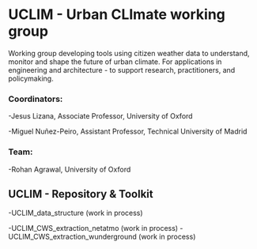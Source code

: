 # UCLIM - Urban CLImate working group
Working group developing tools using citizen weather data to understand, monitor and shape the future of urban climate.
For applications in engineering and architecture - to support research, practitioners, and policymaking.

### Coordinators: 
-Jesus Lizana, Associate Professor, University of Oxford

-Miguel Nuñez-Peiro, Assistant Professor, Technical University of Madrid


### Team: 
-Rohan Agrawal, University of Oxford

## UCLIM - Repository & Toolkit
-UCLIM_data_structure (work in process)

-UCLIM_CWS_extraction_netatmo (work in process)
-UCLIM_CWS_extraction_wunderground (work in process)


<!--

**Here are some ideas to get you started:**

🙋‍♀️ A short introduction - what is your organization all about?
🌈 Contribution guidelines - how can the community get involved?
👩‍💻 Useful resources - where can the community find your docs? Is there anything else the community should know?
🍿 Fun facts - what does your team eat for breakfast?
🧙 Remember, you can do mighty things with the power of [Markdown](https://docs.github.com/github/writing-on-github/getting-started-with-writing-and-formatting-on-github/basic-writing-and-formatting-syntax)
-->

